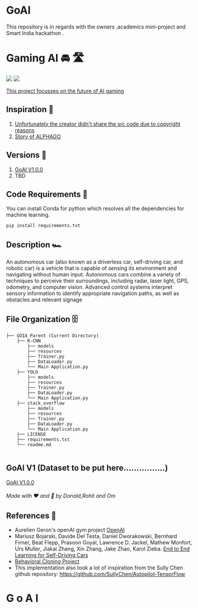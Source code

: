 # GoAI
This repository is in regards with the owners ,academics mini-project and Smart India hackathon .

# Gaming AI 🚘 🛣

[![](https://img.shields.io/github/license/sourcerer-io/hall-of-fame.svg?colorB=ff0000)](https://github.com/danonymous856/MINI_PROJECT-sem5-/blob/crucial/LICENSE.txt)  [![](https://img.shields.io/badge/Donald-Laishram-brightgreen.svg?colorB=ff0000)](https://github.com/danonymous856)

[This project focusses on the future of AI gaming](https://www.deepmind.com/)

## Inspiration 🗼

1) [Unfortunately the creator didn't share the src code due to copyright reasons](https://www.youtube.com/watch?v=LXA7zXVz8A4&t=12s)
2) [Story of ALPHAGO](https://www.youtube.com/watch?v=WXuK6gekU1Y)

## Versions 🗽

1) [GoAI V1.0.0](https://github.com/danonymous856/MINI_PROJECT-sem5-)
2) TBD

## Code Requirements 🦄
You can install Conda for python which resolves all the dependencies for machine learning.

`pip install requirements.txt`

## Description 🏎️
An autonomous car (also known as a driverless car, self-driving car, and robotic car) is a vehicle that is capable of sensing its environment and navigating without human input. Autonomous cars combine a variety of techniques to perceive their surroundings, including radar, laser light, GPS, odometry, and computer vision. Advanced control systems interpret sensory information to identify appropriate navigation paths, as well as obstacles and relevant signage

## File Organization 🗄️

```shell
├── GOIA Parent (Current Directory)
    ├── R-CNN
        ├── models 
        ├── resources
        ├── Trainer.py
        ├── DataLoader.py
        └── Main Application.py
    ├── YOLO
        ├── models 
        ├── resources
        ├── Trainer.py
        ├── DataLoader.py
        └── Main Application.py
    ├── stack_overflow
        ├── models 
        ├── resources
        ├── Trainer.py
        ├── DataLoader.py
        └── Main Application.py
    ├── LICENSE
    ├── requirements.txt
    └── readme.md
        
```

## GoAI V1 (Dataset to be put here................)
[GoAI V1.0.0](https://github.com/danonymous856/GoAI)

###### Made with ❤ and 🦙 by Donald,Rohit and Om


## References 🔱
 - Aurelien Geron's openAI gym project [OpenAI](https://github.com/openai/gym)
 - Mariusz Bojarski, Davide Del Testa, Daniel Dworakowski, Bernhard Firner, Beat Flepp, Prasoon Goyal, Lawrence D. Jackel, Mathew Monfort, Urs Muller, Jiakai Zhang, Xin Zhang, Jake Zhao, Karol Zieba. [End to End Learning for Self-Driving Cars](https://arxiv.org/abs/1604.07316)
 - [Behavioral Cloning Project](https://github.com/udacity/CarND-Behavioral-Cloning-P3) 
 - This implementation also took a lot of inspiration from the Sully Chen github repository: https://github.com/SullyChen/Autopilot-TensorFlow  
#   G o A I 
 
 
